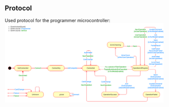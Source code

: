 ## Protocol
Used protocol for the programmer microcontroller:
![Image of protocol](ProtocolStateMachine.png "Used protocol for the programmer microcontroller")
